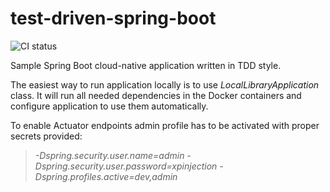# test-driven-spring-boot

![CI status](https://github.com/xpinjection/test-driven-spring-boot/actions/workflows/maven.yml/badge.svg)

Sample Spring Boot cloud-native application written in TDD style.

The easiest way to run application locally is to use _LocalLibraryApplication_ class. It will run all needed dependencies in the Docker containers and configure application to use them automatically.

To enable Actuator endpoints admin profile has to be activated with proper secrets provided:

> _-Dspring.security.user.name=admin -Dspring.security.user.password=xpinjection -Dspring.profiles.active=dev,admin_
